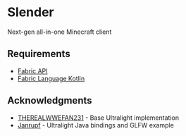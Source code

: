 # Slender

Next-gen all-in-one Minecraft client

## Requirements

- [Fabric API](https://www.curseforge.com/minecraft/mc-mods/fabric-api)
- [Fabric Language Kotlin](https://www.curseforge.com/minecraft/mc-mods/fabric-language-kotlin)

## Acknowledgments

- [THEREALWWEFAN231](https://github.com/THEREALWWEFAN231) - Base Ultralight implementation
- [Janrupf](https://github.com/Janrupf) - Ultralight Java bindings and GLFW example
